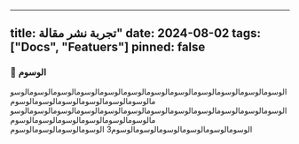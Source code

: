 
---
title: تجربة نشر مقالة"
date: 2024-08-02
tags: ["Docs", "Featuers"]
pinned: false
---


### 🔖 الوسوم
الوسومالوسومالوسومالوسومالوسومالوسومالوسومالوسومالوسومالوسومالوسومالوسومالوسومالوسومالوسومالوسومالوسومالوسوم
الوسومالوسومالوسومالوسومالوسومالوسومالوسومالوسومالوسومالوسومالوسومالوسومالوسومالوسومالوسومالوسومالوسومالوسوم
الوسومالوسومالوسومالوسومالوسومالوسوم3
الوسومالوسومالوسومالوسوم